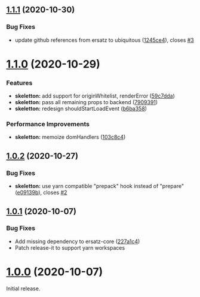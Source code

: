 ## [1.1.1](https://github.com/formidable-webview/ubiquitous/compare/@formidable-webview/skeletton@1.1.0...@formidable-webview/skeletton@1.1.1) (2020-10-30)


### Bug Fixes

* update github references from ersatz to ubiquitous ([1245ce4](https://github.com/formidable-webview/ubiquitous/commit/1245ce43f04e939a99e130cdb3d18213599bd071)), closes [#3](https://github.com/formidable-webview/ubiquitous/issues/3)

# [1.1.0](https://github.com/formidable-webview/ersatz/compare/@formidable-webview/skeletton@1.0.2...@formidable-webview/skeletton@1.1.0) (2020-10-29)


### Features

* **skeletton:** add support for originWhitelist, renderError ([59c7dda](https://github.com/formidable-webview/ersatz/commit/59c7dda4fe352c1bad2da60ecc7a537feac831f6))
* **skeletton:** pass all remaining props to backend ([7909391](https://github.com/formidable-webview/ersatz/commit/7909391c7ebbd91e0821703b340544c245f9a8e4))
* **skeletton:** redesign shouldStartLoadEvent ([b6ba358](https://github.com/formidable-webview/ersatz/commit/b6ba358389cdf6da435100754dfeb324520908f5))


### Performance Improvements

* **skeletton:** memoize domHandlers ([103c8c4](https://github.com/formidable-webview/ersatz/commit/103c8c4b71c844040727e435c85e149de1cc321b))

## [1.0.2](https://github.com/formidable-webview/ersatz/compare/@formidable-webview/skeletton@1.0.1...@formidable-webview/skeletton@1.0.2) (2020-10-27)


### Bug Fixes

* **skeletton:** use yarn compatible "prepack" hook instead of "prepare" ([e09139b](https://github.com/formidable-webview/ersatz/commit/e09139bf6b705e52e04711259bd4061e7736b5b1)), closes [#2](https://github.com/formidable-webview/ersatz/issues/2)

## [1.0.1](https://github.com/formidable-webview/ersatz/compare/@formidable-webview/skeletton@1.0.0...@formidable-webview/skeletton@1.0.1) (2020-10-07)

### Bug Fixes

- Add missing dependency to ersatz-core ([227a1c4](https://github.com/formidable-webview/ersatz/commit/227a1c494362f32e80e59bf1495e7f3f46d126db))
- Patch release-it to support yarn workspaces

# [1.0.0](https://github.com/formidable-webview/ersatz/compare/v1.0.1...@formidable-webview/skeletton@1.0.0) (2020-10-07)

Initial release.

